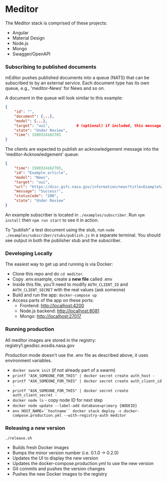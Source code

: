 # Meditor

The Meditor stack is comprised of these projects:

* Angular
* Material Design
* Node.js
* Mongo
* Swagger/OpenAPI

### Subscribing to published documents

mEditor pushes published documents into a queue (NATS) that can be subscribed to by an external service.
Each document type has its own queue, e.g., 'meditor-News' for News and so on.

A document in the queue will look similar to this example:

```json
{
    "id": "",
    "document": {...},
    "model": {...},
    "target": "uui",            # (optional) if included, this message is only meant for a certain subscriber
    "state": "Under Review",
    "time": 1580324162703
}
```

The clients are expected to publish an acknowledgement message into the 'meditor-Acknowledgement' queue:

```json
{
    "time": 1580324162703,
    "id": "Example article",
    "model": "News",
    "target": "uui",
    "url": "https://disc.gsfc.nasa.gov/information/news?title=Example%20article",
    "message": "Success!",
    "statusCode": "200",
    "state": "Under Review"
}
```

An example subscriber is located in `./examples/subscriber`. Run `npm install` then `npm run start` to see it in action.

To "publish" a test document using the stub, run `node ./examples/subscriber/stubs/publish.js` in a separate terminal. You should see output in both the publisher stub and the subscriber.

### Developing Locally

The easiest way to get up and running is via Docker:

* Clone this repo and do `cd meditor`.
* Copy .env.example, create a **new file** called .env
* Inside this file, you'll need to modify `AUTH_CLIENT_ID` and `AUTH_CLIENT_SECRET` with the real values (ask someone)
* Build and run the app: `docker-compose up`
* Access parts of the app on these ports:
    * Frontend: [http://localhost:4200](http://localhost:4200)
    * Node.js backend: [http://localhost:8081](http://localhost:8081)
    * Mongo: [http://localhost:27017](http://localhost:27017)

### Running production

All meditor images are stored in the registry: registry1.gesdisc.eosdis.nasa.gov

Production mode doesn't use the .env file as described above, it uses environment variables.

* `docker swarm init` (if not already part of a swarm)
* `printf "ASK_SOMEONE_FOR_THIS" | docker secret create auth_host -`
* `printf "ASK_SOMEONE_FOR_THIS" | docker secret create auth_client_id -`
* `printf "ASK_SOMEONE_FOR_THIS" | docker secret create auth_client_secret -`
* `docker node ls` - copy node ID for next step
* `docker node update --label-add database=primary {NODEID}`
* `env HOST_NAME=``hostname`` docker stack deploy -c docker-compose.production.yml --with-registry-auth meditor`

### Releasing a new version

`./release.sh`

* Builds fresh Docker images
* Bumps the minor version number (i.e. 0.1.0 -> 0.2.0)
* Updates the UI to display the new version
* Updates the docker-compose.production.yml to use the new version
* Git commits and pushes the version changes
* Pushes the new Docker images to the registry
